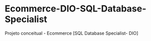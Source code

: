 # Ecommerce-DIO-SQL-Database-Specialist
Projeto conceitual - Ecommerce [SQL Database Specialist- DIO]
